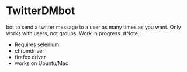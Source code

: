 # TwitterDMbot
bot to send a twitter message to a user as many times as you want. Only works with users, not groups. Work in progress.
#Note :
- Requires selenium
- chromdriver
- firefox driver
- works on Ubuntu/Mac

